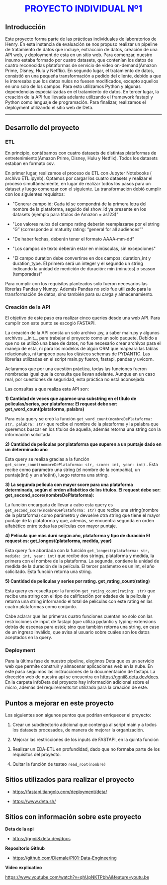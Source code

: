# <h1 align=center><span style="color:blue"> **PROYECTO INDIVIDUAL Nº1** </span></h1>

## **Introducción**
<p>
Este proyecto forma parte de las prácticas individuales de laboratorios de Henry. En esta instancia de evaluación se nos propuso realizar un pipeline de tratamiento de datos que incluye, extracción de datos, creación de una API web, y deployment de esta en un sitio web. Para comenzar, nuestro insumo estaba formado por cuatro datasets, que contenían los datos de cuatro reconocidas plataformas de servicio de video on-demand(Amazon Prime, Disney, Hulu y Netflix). En segundo lugar, el tratamiento de datos, consistió en una pequeña transformación a pedido del cliente, debido a que le interesaba que los datos nulos no fuesen modificados, excepto aquellos en uno solo de los campos. Para esto utilizamos Python y algunas dependencias especializadas en el tratamiento de datos. En tercer lugar, la creación de la API fue llevada adelante utilizando el framework fastapi y Python como lenguaje de programación. Para finalizar, realizamos el deployment utilizando el sitio web de Deta.
    
</p>
<hr>  

## **Desarrollo del proyecto**

### **ETL**

En  principio, contábamos con cuatro datasets de distintas plataformas de entretenimiento(Amazon Prime, Disney, Hulu y Netflix). Todos los  datasets estaban en formato csv.

<p>En primer lugar, realizamos el proceso de ETL con Jupyter Notebooks ( archivo ETL.ipynb). Optamos por cargar los cuatro datasets y realizar el proceso simultáneamente, en lugar de realizar todos los pasos para un dataset y luego comenzar con el siguiente. 
La transformación debió cumplir con los siguientes requisitos:

- "Generar campo id: Cada id se compondrá de la primera letra del nombre de la plataforma, seguido del show_id ya presente en los datasets (ejemplo para títulos de Amazon = as123)"

- "Los valores nulos del campo rating deberán reemplazarse por el string “G” (corresponde al maturity rating: “general for all audiences”"

- "De haber fechas, deberán tener el formato AAAA-mm-dd"

- "Los campos de texto deberán estar en minúsculas, sin excepciones"

- "El campo duration debe convertirse en dos campos: duration_int y duration_type. El primero será un integer y el segundo un string indicando la unidad de medición de duración: min (minutos) o season (temporadas)" 
<p/>
<p>
Para cumplir con los requisitos planteados solo fueron necesarios las librerías Pandas y Numpy. Además Pandas no solo fue utilizado para la transformación de datos, sino también para su carga y almacenamiento.
</p>


### **Creación de la API**
<p>
El objetivo de este paso era realizar cinco queries desde una web API.
Para cumplir con este punto se escogió FASTAPI.
</p>
La creación de la API consta un solo archivo .py, a saber main.py y algunos archivos __init__ para trabajar el proyecto como un solo paquete. Debido a que no se utilizó una base de datos, no fue necesario crear archivos para el manejo de esta, ni para los modelos de algún ORM que mapeara las tablas relacionales, ni tampoco para los clásicos schemas de PYDANTIC. Las librerías utilizadas
en el script main.py fueron, fastapi, pandas y uvicorn. 

Aclaramos que por una cuestión práctica, todas las funciones fueron nombradas igual que la consulta que llevan adelante. Aunque en un caso real, por cuestiones de seguridad, esta práctica no está aconsejada.

Las consultas a que realiza esta API son:

**1) Cantidad de veces que aparece una substring en el título de peliculas/series, por plataforma:
    El request debe ser: get_word_count(plataforma, palabra)**

Para esta query se creó la función `get_word_count(nombreDePlataforma: str, palabra: str)` que recibe el nombre de la plataforma y la palabra que queremos buscar en los títulos de aquella, además retorna una string con la información solicitada. 


**2) Cantidad de películas por plataforma que superen a un puntaje dado en un determinado año**
    
Esta query se realiza gracias a la función `get_score_count(nombreDePlataforma: str, score: int, year: int)` . Esta recibe como parámetro una string (el nombre  de la compañía), un puntaje(int) y un año(int), luego retorna una string.



**3) La segunda película con mayor score para una plataforma determinada, según     el orden alfabético de los títulos.
    El request debe ser: get_second_score(nombreDePlataforma):**
    
La función encargada de llevar a cabo esta query es `get_second_score(nombreDePlataforma: str)` que recibe una string(nombre de la plataforma) como parámetro y devuelve otra string que tiene el mayor puntaje de la plataforma y que, además, se encuentra segunda en orden alfabético entre todas las películas con mayor puntaje.
    
**4) Película que más duró según año, plataforma y tipo de duración 
    El request es: get_longest(plataforma, medida, year)**
  
 Esta query fue abordada con la función `get_longest(plataforma: str, medida: int, year: int)` que recibe dos strings, plataforma y medida, la primera con el nombre de la plataforma. La segunda, contiene la unidad de medida de la duración de la película. El tercer parámetro es un int, el año solicitado. Esta función retorna una string.
    
**5) Cantidad de películas y series por rating.
    get_rating_count(rating)**
    
Esta query es resuelta por la función `get_rating_count(rating: str)` que recibe una string con el tipo de calificación por edades de la película y retorna una string informando el total de películas con este rating en las cuatro plataformas como conjunto. 

Cabe aclarar que las primeras cuatro funciones cuentan no solo con las restricciones de input de fastapi (que utiliza pydantic y typing-extensions detrás de escenas para esto); sino que también retorna una string, en caso de un ingreso inválido, que avisa al usuario sobre cuáles son los datos aceptados en la query. 


### **Deployment**

Para la última fase de nuestro pipeline, elegimos Deta que es un servicio web que permite construir y almacenar aplicaciones web en la nube. En este paso seguimos las instrucciones de la documentación de fastapi. La dirección web de nuestra api se encuentra en https://ggnii8.deta.dev/docs. En la carpeta infoDeta del proyecto hay información adicional sobre el micro, además del requirements.txt utilizado para la creación de este. 

## **Puntos a mejorar en este proyecto**

Los siguientes son algunos puntos que podrían enriquecer el proyecto:

1) Crear un subdirectorio adicional que contenga al script main y a todos los datasets procesados, de manera de mejorar la organización. 

2) Mejorar las restricciones de los inputs de FASTAPI, en la quinta función

3) Realizar un EDA-ETL en profundidad, dado que no formaba parte de los requisitos del proyecto.

4) Quitar la función de testeo `read_root(nombre)`


## Sitios utilizados para realizar el proyecto

- https://fastapi.tiangolo.com/deployment/deta/
    
- https://www.deta.sh/

## Sitios con información sobre este proyecto

__Deta de la api__
- https://ggnii8.deta.dev/docs

__Repositorio Github__

- https://github.com/Diemale/PI01-Data-Engineering

__Video explicativo__

https://www.youtube.com/watch?v=qhUpNKTPbhA&feature=youtu.be